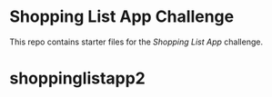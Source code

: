 # Shopping List App Challenge

This repo contains starter files for the *Shopping List App* challenge.
# shoppinglistapp2
